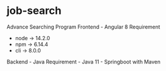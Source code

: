 # job-search
Advance Searching Program
Frontend - Angular 8
 Requirement 
   - node -> 14.2.0
   - npm  -> 6.14.4
   - cli  -> 8.0.0

Backend - Java
  Requirement
    - Java 11
    - Springboot with Maven
